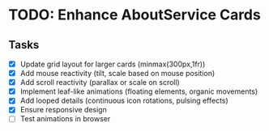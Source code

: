 # TODO: Enhance AboutService Cards

## Tasks
- [x] Update grid layout for larger cards (minmax(300px,1fr))
- [x] Add mouse reactivity (tilt, scale based on mouse position)
- [x] Add scroll reactivity (parallax or scale on scroll)
- [x] Implement leaf-like animations (floating elements, organic movements)
- [x] Add looped details (continuous icon rotations, pulsing effects)
- [x] Ensure responsive design
- [ ] Test animations in browser
